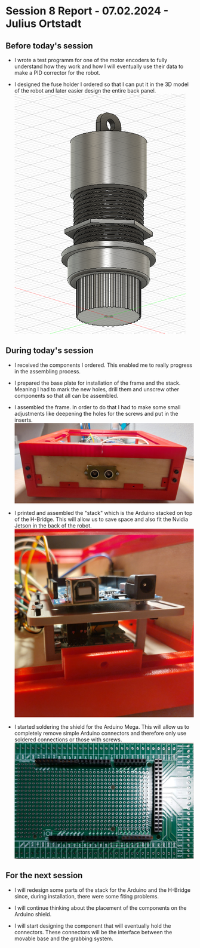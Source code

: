 # Session 8 Report - 07.02.2024 - Julius Ortstadt

## Before today's session
- I wrote a test programm for one of the motor encoders to fully understand how they work and how I will eventually use their data to make a PID corrector for the robot.

- I designed the fuse holder I ordered so that I can put it in the 3D model of the robot and later easier design the entire back panel.\
![Fuse holder](/Documentation/Session_Reports/Julius/Pictures/Session_8/Fuse_Holder.png)


## During today's session
- I received the components I ordered. This enabled me to really progress in the assembling process.

- I prepared the base plate for installation of the frame and the stack. Meaning I had to mark the new holes, drill them and unscrew other components so that all can be assembled.

- I assembled the frame. In order to do that I had to make some small adjustments like deepening the holes for the screws and put in the inserts.\
![Frame assembly](/Documentation/Session_Reports/Julius/Pictures/Session_8/Assembled_Frame.jpg)

- I printed and assembled the "stack" which is the Arduino stacked on top of the H-Bridge. This will allow us to save space and also fit the Nvidia Jetson in the back of the robot.\
![Stack](/Documentation/Session_Reports/Julius/Pictures/Session_8/Stack.jpg)

- I started soldering the shield for the Arduino Mega. This will allow us to completely remove simple Arduino connectors and therefore only use soldered connections or those with screws.\
![Arduino Mega Shield progress](/Documentation/Session_Reports/Julius/Pictures/Session_8/Shield.jpg)


## For the next session
- I will redesign some parts of the stack for the Arduino and the H-Bridge since, during installation, there were some fiting problems.

- I will continue thinking about the placement of the components on the Arduino shield.

- I will start designing the component that will eventually hold the connectors. These connectors will be the interface between the movable base and the grabbing system.
